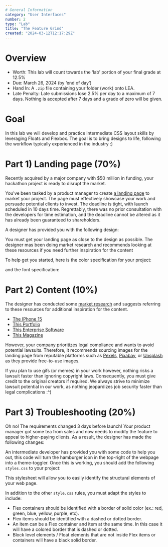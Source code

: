 ```yaml
---
# General Information
category: "User Interfaces"
number: 2
type: "Lab"
title: "The Feature Grind"
created: "2024-03-12T12:17:29Z"
---
```


# Overview

- Worth: This lab will count towards the ‘lab’ portion of your final grade at 12.5%
- Due: March 26, 2024 (by ‘end of day’)
- Hand In: A `.zip` file containing your folder (work) onto LEA.
- Late Penalty: Late submissions lose 2.5% per day to a maximum of 7 days. Nothing is accepted after 7 days and a grade of zero will be given.

# Goal

In this lab we will develop and practice intermediate CSS layout skills by leveraging Floats and Flexbox. The goal is to bring designs to life, following the workflow typically experienced in the industry :)

# Part 1) Landing page (70%)

Recently acquired by a major company with $50 million in funding, your hackathon project is ready to disrupt the market.

You've been tasked by a product manager to create [a landing page](https://www.semrush.com/blog/what-is-a-landing-page/?kw&cmp=CA_SRCH_DSA_Blog_EN&label=dsa_pagefeed&Network=g&Device=c&utm_content=676606881770&kwid=dsa-2185834088096&cmpid=18361978716&agpid=155254833518&BU=Core&extid=105177812820&adpos&gad_source=1) to market your project. The page must effectively showcase your work and persuade potential clients to invest. The deadline is tight, with launch scheduled in 10 days time. Regrettably, there was no prior consultation with the developers for time estimation, and the deadline cannot be altered as it has already been guaranteed to shareholders.

A designer has provided you with the following design:

<!-- TODO: insert Design -->

You must get your landing page as close to the design as possible. The designer mas been doing market research and recommends looking at these resources if you need further inspiration for the content

To help get you started, here is the color specification for your project:

<!-- TODO: insert Design -->

and the font specification:

<!-- TODO: insert Design -->

# Part 2) Content (10%)

The designer has conducted some [market research](https://bootcamp.uxdesign.cc/market-research-a-beginners-guide-for-ux-designers-64a5afaa0cb4) and suggests referring to these resources for additional inspiration for the content.

- [The IPhone 15](https://www.apple.com/ca/iphone/?afid=p238%7CsYSSN3NtJ-dc_mtid_20925xpb40345_pcrid_674783757790_pgrid_152700520759_pexid__&cid=wwa-ca-kwgo-iphone-slid----General-)
- [This Portfolio](https://colin-moy.webflow.io/)
- [This Enterprise Software](https://www.getmaintainx.com/enterprise/)
- [This Magazine](https://magazine.ssense.com/)

However, your company prioritizes legal compliance and wants to avoid potential lawsuits. Therefore, it recommends sourcing images for the landing page from reputable platforms such as [Pexels](https://www.pexels.com/), [Pixabay](https://pixabay.com/), or [Unsplash](https://unsplash.com/) as they provide free-to-use images.

If you plan to use gifs (or memes) in your work however, nothing risks a lawsuit faster than ignoring copyright laws. Consequently, you must give credit to the original creators if required. We always strive to minimize lawsuit potential in our work, as nothing jeopardizes job security faster than legal complications :^)

# Part 3) Troubleshooting (20%)

Oh no! The requirements changed 3 days before launch! Your product manager got some tea from sales and now needs to modify the feature to appeal to higher-paying clients. As a result, the designer has made the following changes:

<!-- TODO: insert Design -->

An intermediate developer has provided you with some code to help you out, this code will turn the hamburger icon in the top-right of the webpage into a theme-toggler. Once this is working, you should add the following `styles.css` to your project:

<!-- TODO: insert CSS -->

This stylesheet will allow you to easily identify the structural elements of your web page.

In addition to the other `style.css` rules, you must adapt the styles to include:

- Flex containers should be identified with a border of solid color (ex.: red, green, blue, yellow, purple, etc).
- Flex items should be identified with a dashed or dotted border.
- An item can be a Flex container and item at the same time. In this case it will have a colored border that is dashed or dotted.
- Block level elements / Float elements that are not inside Flex items or containers will have a black solid border.
